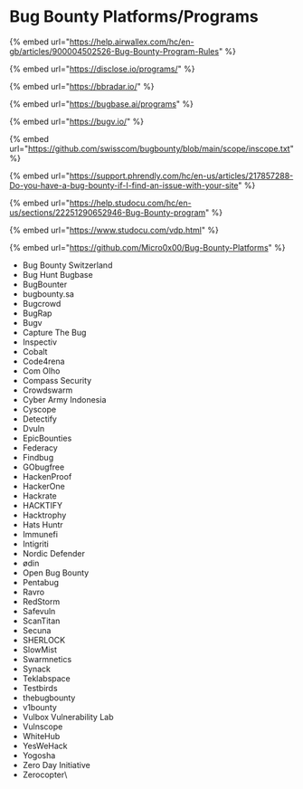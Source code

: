 # Bug Bounty Platforms/Programs

{% embed url="https://help.airwallex.com/hc/en-gb/articles/900004502526-Bug-Bounty-Program-Rules" %}

{% embed url="https://disclose.io/programs/" %}

{% embed url="https://bbradar.io/" %}

{% embed url="https://bugbase.ai/programs" %}

{% embed url="https://bugv.io/" %}

{% embed url="https://github.com/swisscom/bugbounty/blob/main/scope/inscope.txt" %}

{% embed url="https://support.phrendly.com/hc/en-us/articles/217857288-Do-you-have-a-bug-bounty-if-I-find-an-issue-with-your-site" %}

{% embed url="https://help.studocu.com/hc/en-us/sections/22251290652946-Bug-Bounty-program" %}

{% embed url="https://www.studocu.com/vdp.html" %}

{% embed url="https://github.com/Micro0x00/Bug-Bounty-Platforms" %}

* Bug Bounty Switzerland&#x20;
* Bug Hunt Bugbase&#x20;
* BugBounter&#x20;
* bugbounty.sa&#x20;
* Bugcrowd&#x20;
* BugRap&#x20;
* Bugv&#x20;
* Capture The Bug
* Inspectiv&#x20;
* Cobalt&#x20;
* Code4rena&#x20;
* Com Olho
* Compass Security
* Crowdswarm&#x20;
* Cyber Army Indonesia&#x20;
* Cyscope&#x20;
* Detectify&#x20;
* Dvuln&#x20;
* EpicBounties&#x20;
* Federacy&#x20;
* Findbug&#x20;
* GObugfree&#x20;
* HackenProof&#x20;
* HackerOne&#x20;
* Hackrate&#x20;
* HACKTIFY&#x20;
* Hacktrophy&#x20;
* Hats Huntr&#x20;
* Immunefi&#x20;
* Intigriti&#x20;
* Nordic Defender&#x20;
* ødin&#x20;
* Open Bug Bounty&#x20;
* Pentabug&#x20;
* Ravro&#x20;
* RedStorm&#x20;
* Safevuln&#x20;
* ScanTitan&#x20;
* Secuna&#x20;
* SHERLOCK&#x20;
* SlowMist&#x20;
* Swarmnetics&#x20;
* Synack&#x20;
* Teklabspace&#x20;
* Testbirds&#x20;
* thebugbounty&#x20;
* v1bounty&#x20;
* Vulbox Vulnerability Lab&#x20;
* Vulnscope&#x20;
* WhiteHub&#x20;
* YesWeHack&#x20;
* Yogosha&#x20;
* Zero Day Initiative&#x20;
* Zerocopter\




